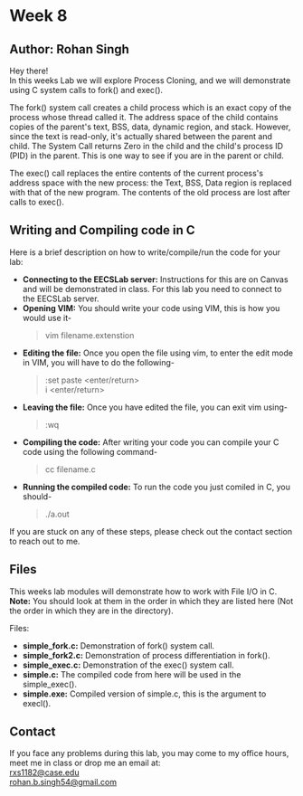 # Week 8
## Author: Rohan Singh

Hey there!  
In this weeks Lab we will explore Process Cloning, and we will demonstrate using C system calls to fork() and exec().  

The fork() system call creates a child process which is an exact copy of the process whose thread called it. The address space of the child contains copies of the parent's text, BSS, data, dynamic region, and stack. However, since the text is read-only, it's actually shared between the parent and child. The System Call returns Zero in the child and the child's process ID (PID) in the parent. This is one way to see if you are in the parent or child.  

The exec() call replaces the entire contents of the current process's address space with the new process: the Text, BSS, Data region is replaced with that of the new program. The contents of the old process are lost after calls to exec(). 

## Writing and Compiling code in C
Here is a brief description on how to write/compile/run the code for your lab: 
  - **Connecting to the EECSLab server:** Instructions for this are on Canvas and will be demonstrated in class. For this lab you need to connect to the EECSLab server.    
  - **Opening VIM:** You should write your code using VIM, this is how you would use it-
    > vim filename.extenstion  
  - **Editing the file:** Once you open the file using vim, to enter the edit mode in VIM, you will have to do the following-  
    > :set paste <enter/return>  
    > i <enter/return>    
  - **Leaving the file:** Once you have edited the file, you can exit vim using-  
    > <esc>  
    > :wq  
  - **Compiling the code:** After writing your code you can compile your C code using the following command-  
    > cc filename.c  
  - **Running the compiled code:** To run the code you just comiled in C, you should-  
    > ./a.out  

If you are stuck on any of these steps, please check out the contact section to reach out to me.  

## Files
This weeks lab modules will demonstrate how to work with File I/O in C.  
**Note:** You should look at them in the order in which they are listed here (Not the order in which they are in the directory).  

Files:
  - **simple_fork.c:** Demonstration of fork() system call.  
  - **simple_fork2.c:** Demonstration of process differentiation in fork().  
  - **simple_exec.c:** Demonstration of the exec() system call.  
  - **simple.c:** The compiled code from here will be used in the simple_exec().  
  - **simple.exe:** Compiled version of simple.c, this is the argument to execl().  

## Contact
If you face any problems during this lab, you may come to my office hours, meet me in class or drop me an email at:  
rxs1182@case.edu  
rohan.b.singh54@gmail.com